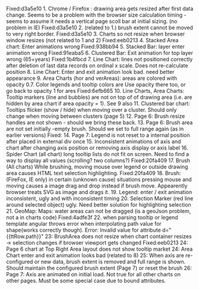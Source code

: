 Fixed:d3a5e10 1. Chrome / Firefox : drawing area gets resized after first data change. Seems to be a problem with the browser size calculation timing - seems to assume it needs a vertical page scoll bar at initial sizing. (no problem in IE)
Fixed:d3a5e10 2. (related to 1.) brush extent cannot be moved to very right border.
Fixed:d3a5e10 3. Charts so not resize when browser window resizes (not related to 1 and 2)
Fixed:eeb0213 4. Stacked Area chart:  Enter animations wrong
Fixed:938bb94 5. Stacked Bar: layer enter animation wrong
Fixed:91eaba5 6. Clustered Bar: Exit animation for top layer wrong (65+years)
Fixed:1b4fbcd 7. Line Chart: lines not positioned correctly after deletion of last data records on ordinal x scale. Does not re-calculate position
8. Line Chart: Enter and exit animation look bad. need better appearance
9. Area Charts (hor and verAreas): areas are colored with opacity 0.7. Color legends and tooltip colors are Use opacity there too, or go back to opacity 1 for ares
Fixed:6efb665 10. Line Charts, Area Charts: Tooltip markers (line and bubbles) are not on top of of drawing area (i.e. are hidden by area chart if area opacity = 1). See 9 also
11. Clustered bar chart: Tooltips flicker (show / hide) when moving over a cluster. Should only change when moving between clusters (page 5)
12. Page 6: Brush resize handles are not shown - should we bring these back. 
13. Page 6: Brush area are not set initially -empty brush. Should we set to full range again (as in earlier versions)
Fixed: 14. Page 7: Legend is not reset to a internal position after placed in external div once
15. Inconsistent animations of axis and chart after changing axis position or removing axis display or axis label
16. Spider Chart (all chart) long tooltip lists do not fit on screen. Need to find a way to display all values (scrolling? two columns?)
Fixed:20fa409 17. Brush (All charts) While brushing, moving mouse over legend or outside drawing area causes HTML text selection highlighting.
Fixed:20fa409 18. Brush: (FireFox, IE only) in certain (unknown cause) situations pressing mouse and moving causes a image drag and drop instead if brush move. Appearently browser treats SVG as image and drags it. 
19. Legend: enter / exit animation inconsistent, ugly and with inconsistent timing
20. Selection Marker (red line around selected object) ugly. Need better solution for highlighting selection
21. GeoMap: Maps: water areas can not be dragged (is a geoJson problem, not a in charts code)
Fixed:4adfe3f 22. when parsing tooltip or legend template angular throws error when interpolating path value for shape(works correctly though). Error: Invalid value for <path> attribute d="{{ttRow.path}}" 
23: BrushArea does not resize when chart container resizes -> selection changes if browser viewport gets changed
Fixed:eeb0213 24: Page 6 chart at Top Right Area layout does not show tooltip market
24: Area Chart enter and exit animation looks bad (related to 8)
25: When axis are re-configured or new data, brush extent is removed and full range is shown. Should maintain the configured brush extent (Page 7) or reset the brush
26: Page 7: Axis are animated on initial load. Not true for all other charts on other pages. Must be some special case due to bound attributes. 
